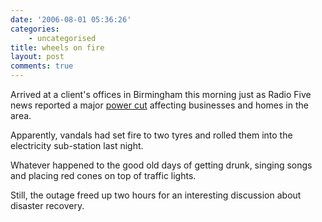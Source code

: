 ```yaml
---
date: '2006-08-01 05:36:26'
categories:
    - uncategorised
title: wheels on fire
layout: post
comments: true
---
```

Arrived at a client's offices in Birmingham this morning just as Radio
Five news reported a major [power
cut](http://news.bbc.co.uk/1/hi/england/west_midlands/5230032.stm)
affecting businesses and homes in the area.

Apparently, vandals had set fire to two tyres and rolled them into the
electricity sub-station last night.

Whatever happened to the good old days of getting drunk, singing songs
and placing red cones on top of traffic lights.

Still, the outage freed up two hours for an interesting discussion about
disaster recovery.
